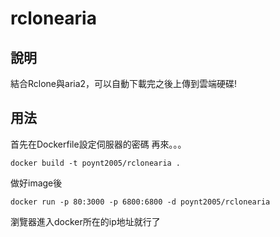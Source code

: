 # rclonearia

## 說明
結合Rclone與aria2，可以自動下載完之後上傳到雲端硬碟!

## 用法
首先在Dockerfile設定伺服器的密碼
再來。。。

`
docker build -t poynt2005/rclonearia .
`

做好image後

`
docker run -p 80:3000 -p 6800:6800 -d poynt2005/rclonearia
`

瀏覽器進入docker所在的ip地址就行了
